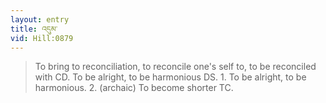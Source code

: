 ```yaml
---
layout: entry
title: འདུམ་
vid: Hill:0879
---
```

> To bring to reconciliation, to reconcile one's self to, to be reconciled with CD\. To be alright, to be harmonious DS\. 1\. To be alright, to be harmonious\. 2\. (archaic) To become shorter TC\.


